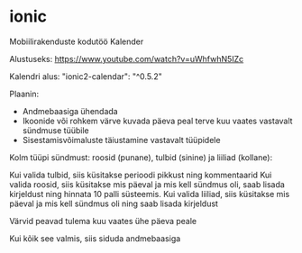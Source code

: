 # ionic
Mobiilirakenduste kodutöö
Kalender

Alustuseks:
https://www.youtube.com/watch?v=uWhfwhN5IZc

Kalendri alus:
"ionic2-calendar": "^0.5.2"

Plaanin:
* Andmebaasiga ühendada
* Ikoonide või rohkem värve kuvada päeva peal terve kuu vaates vastavalt sündmuse tüübile
* Sisestamisvõimaluste täiustamine vastavalt tüüpidele

Kolm tüüpi sündmust: roosid (punane), tulbid (sinine) ja liiliad (kollane):

Kui valida tulbid, siis küsitakse perioodi pikkust ning kommentaarid
Kui valida roosid, siis küsitakse mis päeval ja mis kell sündmus oli, saab lisada kirjeldust ning hinnata 10 palli süsteemis.
Kui valida liiliad, siis küsitakse mis päeval ja mis kell sündmus oli ning saab lisada kirjeldust

Värvid peavad tulema kuu vaates ühe päeva peale

Kui kõik see valmis, siis siduda andmebaasiga
